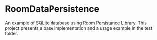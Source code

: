 # RoomDataPersistence
An example of SQLite database using Room Persistance Library.
This project presents a base implementation and a usage example in the test folder.
